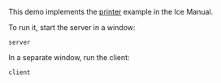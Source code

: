This demo implements the [printer][1] example in the Ice Manual.

To run it, start the server in a window:

```
server
```

In a separate window, run the client:

```
client
```

[1]: https://doc.zeroc.com/display/Ice37/Writing+an+Ice+Application+with+Objective-C
